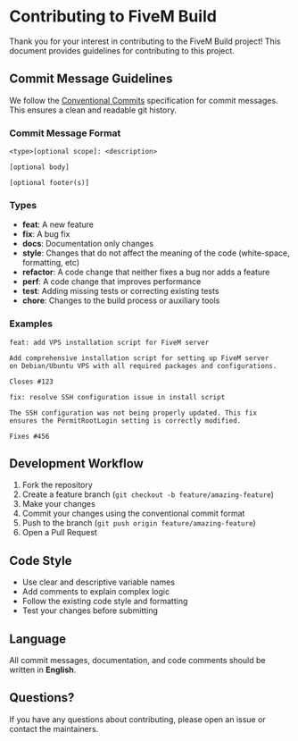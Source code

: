 # Contributing to FiveM Build

Thank you for your interest in contributing to the FiveM Build project! This document provides guidelines for contributing to this project.

## Commit Message Guidelines

We follow the [Conventional Commits](https://www.conventionalcommits.org/) specification for commit messages. This ensures a clean and readable git history.

### Commit Message Format

```
<type>[optional scope]: <description>

[optional body]

[optional footer(s)]
```

### Types

- **feat**: A new feature
- **fix**: A bug fix
- **docs**: Documentation only changes
- **style**: Changes that do not affect the meaning of the code (white-space, formatting, etc)
- **refactor**: A code change that neither fixes a bug nor adds a feature
- **perf**: A code change that improves performance
- **test**: Adding missing tests or correcting existing tests
- **chore**: Changes to the build process or auxiliary tools

### Examples

```
feat: add VPS installation script for FiveM server

Add comprehensive installation script for setting up FiveM server
on Debian/Ubuntu VPS with all required packages and configurations.

Closes #123
```

```
fix: resolve SSH configuration issue in install script

The SSH configuration was not being properly updated. This fix
ensures the PermitRootLogin setting is correctly modified.

Fixes #456
```

## Development Workflow

1. Fork the repository
2. Create a feature branch (`git checkout -b feature/amazing-feature`)
3. Make your changes
4. Commit your changes using the conventional commit format
5. Push to the branch (`git push origin feature/amazing-feature`)
6. Open a Pull Request

## Code Style

- Use clear and descriptive variable names
- Add comments to explain complex logic
- Follow the existing code style and formatting
- Test your changes before submitting

## Language

All commit messages, documentation, and code comments should be written in **English**.

## Questions?

If you have any questions about contributing, please open an issue or contact the maintainers. 